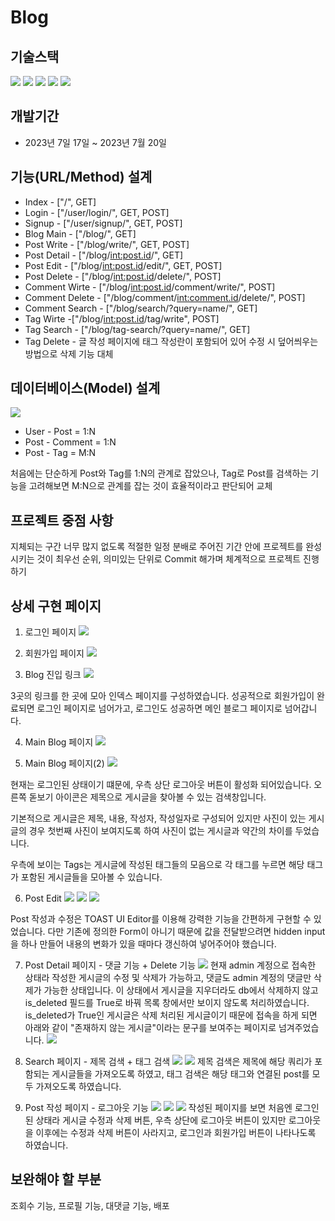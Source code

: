 # Blog

## 기술스택

<img src="https://img.shields.io/badge/Django-092E20?style=for-the-badge&logo=Django&logoColor=white">
<img src="https://img.shields.io/badge/html5-E34F26?style=for-the-badge&logo=html5&logoColor=white">
<img src="https://img.shields.io/badge/css3-1572B6?style=for-the-badge&logo=css3&logoColor=white">
<img src="https://img.shields.io/badge/javascript-F7DF1E?style=for-the-badge&logo=javascript&logoColor=white">
<img src="https://img.shields.io/badge/bootstrap-7952B3?style=for-the-badge&logo=bootstrap&logoColor=white">

## 개발기간

- 2023년 7일 17일 ~ 2023년 7월 20일

## 기능(URL/Method) 설계

- Index - ["/", GET]
- Login - ["/user/login/", GET, POST]
- Signup - ["/user/signup/", GET, POST]
- Blog Main - ["/blog/", GET]
- Post Write - ["/blog/write/", GET, POST]
- Post Detail - ["/blog/<int:post.id>/", GET]
- Post Edit - ["/blog/<int:post.id>/edit/", GET, POST]
- Post Delete - ["/blog/<int:post.id>/delete/", POST]
- Comment Wirte - ["/blog/<int:post.id>/comment/write/", POST]
- Comment Delete - ["/blog/comment/<int:comment.id>/delete/", POST]
- Comment Search - ["/blog/search/?query=name/", GET]
- Tag Wirte -["/blog/<int:post.id>/tag/write", POST]
- Tag Search - ["/blog/tag-search/?query=name/", GET]
- Tag Delete - 글 작성 페이지에 태그 작성란이 포함되어 있어 수정 시 덮어씌우는 방법으로 삭제 기능 대체

## 데이터베이스(Model) 설계

<img src="img/erd.png">

- User - Post = 1:N
- Post - Comment = 1:N
- Post - Tag = M:N

처음에는 단순하게 Post와 Tag를 1:N의 관계로 잡았으나, Tag로 Post를 검색하는 기능을 고려해보면 M:N으로 관계를 잡는 것이 효율적이라고 판단되어 교체

## 프로젝트 중점 사항

지체되는 구간 너무 많지 없도록 적절한 일정 분배로 주어진 기간 안에 프로젝트를 완성시키는 것이 최우선 순위, 의미있는 단위로 Commit 해가며 체계적으로 프로젝트 진행하기

## 상세 구현 페이지

1. 로그인 페이지
   <img src="img/(1)user_login_.png">

2. 회원가입 페이지
   <img src="img/(2)user_signup_.png">

3. Blog 진입 링크
   <img src="img/(3)user_blog_link.png">

3곳의 링크를 한 곳에 모아 인덱스 페이지를 구성하였습니다.
성공적으로 회원가입이 완료되면 로그인 페이지로 넘어가고, 로그인도 성공하면 메인 블로그 페이지로 넘어갑니다.

4. Main Blog 페이지
   <img src="img/(4)blog_main(1).png">

5. Main Blog 페이지(2)
   <img src="img/(5)blog_main(2).png">

현재는 로그인된 상태이기 떄문에, 우측 상단 로그아웃 버튼이 활성화 되어있습니다. 오른쪽 돋보기 아이콘은 제목으로 게시글을 찾아볼 수 있는 검색창입니다.

기본적으로 게시글은 제목, 내용, 작성자, 작성일자로 구성되어 있지만 사진이 있는 게시글의 경우 첫번째 사진이 보여지도록 하여 사진이 없는 게시글과 약간의 차이를 두었습니다.

우측에 보이는 Tags는 게시글에 작성된 태그들의 모음으로 각 태그를 누르면 해당 태그가 포함된 게시글들을 모아볼 수 있습니다.

6. Post Edit
   <img src="img/(6)blog_detail_post_before_edit.png">
   <img src="img/(7)blog_detail_post_edit_.png">
   <img src="img/(8)blog_detail_post_after_edit.png">

Post 작성과 수정은 TOAST UI Editor를 이용해 강력한 기능을 간편하게 구현할 수 있었습니다. 다만 기존에 정의한 Form이 아니기 때문에 값을 전달받으려면 hidden input을 하나 만들어 내용의 변화가 있을 때마다 갱신하여 넣어주어야 했습니다.

7. Post Detail 페이지 - 댓글 기능 + Delete 기능
   <img src="img/(9)blog_detail_post(text)_.png">
   현재 admin 계정으로 접속한 상태라 작성한 게시글의 수정 및 삭제가 가능하고, 댓글도 admin 계정의 댓글만 삭제가 가능한 상태입니다. 이 상태에서 게시글을 지우더라도 db에서 삭제하지 않고 is_deleted 필드를 True로 바꿔 목록 창에서만 보이지 않도록 처리하였습니다. is_deleted가 True인 게시글은 삭제 처리된 게시글이기 때문에 접속을 하게 되면 아래와 같이 "존재하지 않는 게시글"이라는 문구를 보여주는 페이지로 넘겨주었습니다.
   <img src="img/(10)blog_detail_deleted_post.png">

8. Search 페이지 - 제목 검색 + 태그 검색
   <img src="img/(11)blog_search.png">
   <img src="img/(12)blog_tag-search.png">
   제목 검색은 제목에 해당 쿼리가 포함되는 게시글들을 가져오도록 하였고, 태그 검색은 해당 태그와 연결된 post를 모두 가져오도록 하였습니다.

9. Post 작성 페이지 - 로그아웃 기능
   <img src="img/(13)blog_write_.png">
   <img src="img/(14)blog_write_login.png">
   <img src="img/(15)blog_write_logout.png">
   작성된 페이지를 보면 처음엔 로그인된 상태라 게시글 수정과 삭제 버튼, 우측 상단에 로그아웃 버튼이 있지만 로그아웃을 이후에는 수정과 삭제 버튼이 사라지고, 로그인과 회원가입 버튼이 나타나도록 하였습니다.

## 보완해야 할 부분

조회수 기능, 프로필 기능, 대댓글 기능, 배포

